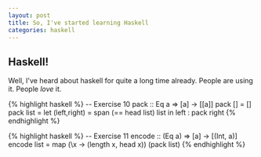 ```yaml
---
layout: post
title: So, I've started learning Haskell
categories: haskell
---
```


## Haskell!

Well, I've heard about haskell for quite a long time already. People are using it. People *love* it.

{% highlight haskell %}
-- Exercise 10
pack :: Eq a => [a] -> [[a]]
pack [] = []
pack list = let (left,right) = span (== head list) list in
            left : pack right
{% endhighlight %}

{% highlight haskell %}
-- Exercise 11
encode :: (Eq a) => [a] -> [(Int, a)]
encode list = map (\x -> (length x, head x)) (pack list)
{% endhighlight %}
